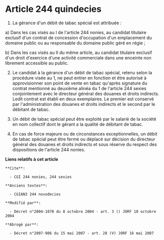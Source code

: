 # Article 244 quindecies

1. La gérance d'un débit de tabac spécial est attribuée :

a) Dans les cas visés au I de l'article 244 nonies, au candidat titulaire exclusif d'un contrat de concession d'occupation
d'un emplacement du domaine public ou au responsable du domaine public géré en régie ;

b) Dans les cas visés au II du même article, au candidat titulaire exclusif d'un droit d'exercice d'une activité commerciale
dans une enceinte non librement accessible au public.

2. Le candidat à la gérance d'un débit de tabac spécial, retenu selon la procédure visée au 1, ne peut entrer en fonction et
être autorisé à approvisionner son point de vente en tabac qu'après signature du contrat mentionné au deuxième alinéa du 1 de
l'article 244 sexies conjointement avec le directeur général des douanes et droits indirects. Ledit contrat est établi en
deux exemplaires. Le premier est conservé par l'administration des douanes et droits indirects et le second par le débitant
de tabac.

3. Un débit de tabac spécial peut être exploité par le salarié de la société en nom collectif dont le gérant a la qualité de
débitant de tabac.

4. En cas de force majeure ou de circonstances exceptionnelles, un débit de tabac spécial peut être fermé ou déplacé sur
décision du directeur général des douanes et droits indirects et sous réserve du respect des dispositions de l'article 244
nonies.

**Liens relatifs à cet article**

	**Cite**:

	  - CGI 244 nonies, 244 sexies

	**Anciens textes**:

	  - CGIAN3 244 novodecies

	**Modifié par**:

	  - Décret n°2004-1070 du 8 octobre 2004 - art. 3 () JORF 10 octobre 2004

	**Abrogé par**:

	  - Décret n°2007-906 du 15 mai 2007 - art. 28 (V) JORF 16 mai 2007
